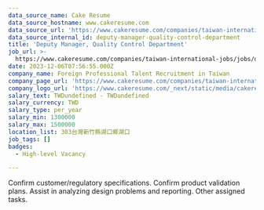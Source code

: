```yaml
---
data_source_name: Cake Resume
data_source_hostname: www.cakeresume.com
data_source_url: 'https://www.cakeresume.com/companies/taiwan-international-jobs/jobs'
data_source_internal_id: deputy-manager-quality-control-department
title: 'Deputy Manager, Quality Control Department'
job_url: >-
  https://www.cakeresume.com/companies/taiwan-international-jobs/jobs/deputy-manager-quality-control-department
date: 2023-12-06T07:56:55.000Z
company_name: Foreign Professional Talent Recruitment in Taiwan
company_page_url: 'https://www.cakeresume.com/companies/taiwan-international-jobs'
company_logo_url: 'https://www.cakeresume.com/_next/static/media/cakeresume.e1c03867.svg'
salary_text: TWDundefined - TWDundefined
salary_currency: TWD
salary_type: per_year
salary_min: 1300000
salary_max: 1500000
location_list: 303台灣新竹縣湖口鄉湖口
job_tags: []
badges:
  - High-level Vacancy

---
```


Confirm customer/regulatory specifications. Confirm product validation plans. Assist in analyzing design problems and reporting. Other assigned tasks.